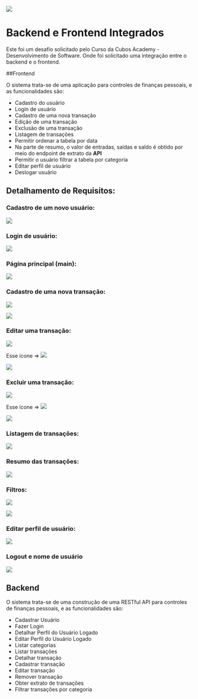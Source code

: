 ![](https://i.imgur.com/xG74tOh.png)

# Backend e Frontend Integrados

Este foi um desafio solicitado pelo Curso da Cubos Academy - Desenvolvimento de Software. Onde foi solicitado uma integração entre o backend e o frontend.

##Frontend

O sistema trata-se de uma aplicação para controles de finanças pessoais, e as funcionalidades são: 

- Cadastro do usuário 
- Login de usuário 
- Cadastro de uma nova transação 
- Edição de uma transação 
- Exclusão de uma transação 
- Listagem de transações 
- Permitir ordenar a tabela por data 
- Na parte de resumo, o valor de entradas, saídas e saldo é obtido por meio do endpoint de extrato da **API** 
- Permitir o usuário filtrar a tabela por categoria
- Editar perfil de usuário
- Deslogar usuário

 
## Detalhamento de Requisitos:

### Cadastro de um novo usuário:


![](https://i.imgur.com/BZNNvti.png)


### Login de usuário:


![](https://i.imgur.com/vvnluj6.png)


### Página principal (main):

![](https://i.imgur.com/SYm8uuY.png)

### Cadastro de uma nova transação:

![](https://i.imgur.com/10q85lh.png)
 
![](https://i.imgur.com/qMegn2n.png)


### Editar uma transação:

![](https://i.imgur.com/crhos7x.png)

Esse ícone => ![](https://i.imgur.com/iFD6G3k.png)

![](https://i.imgur.com/UGQ9uda.png)

### Excluir uma transação:

![](https://i.imgur.com/crhos7x.png)

Esse ícone => ![](https://i.imgur.com/X6GB3kh.png)

![](https://i.imgur.com/Ohhk1lhm.png)

### Listagem de transações:

![](https://i.imgur.com/jie9f1T.png)

### Resumo das transações:

![](https://i.imgur.com/6Rlu6a7.png)

### Filtros:

![](https://i.imgur.com/GCsalqk.png)

![](https://i.imgur.com/YzXbttF.png)

### Editar perfil de usuário:

![](https://i.imgur.com/aWx7T9C.png)

### Logout e nome de usuário

![](https://i.imgur.com/Njzp33e.png)

## Backend

O sistema trata-se de uma construção de uma RESTful API para controles de finanças pessoais, e as funcionalidades são: 

-   Cadastrar Usuário
-   Fazer Login
-   Detalhar Perfil do Usuário Logado
-   Editar Perfil do Usuário Logado
-   Listar categorias
-   Listar transações
-   Detalhar transação
-   Cadastrar transação
-   Editar transação
-   Remover transação
-   Obter extrato de transações
-   Filtrar transações por categoria
